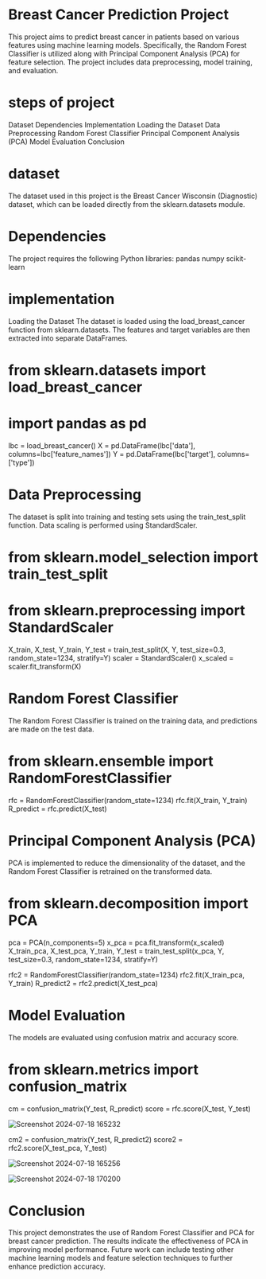 
# Breast Cancer Prediction Project
This project aims to predict breast cancer in patients based on various features using machine learning models. Specifically, the Random Forest Classifier is utilized along with Principal Component Analysis (PCA) for feature selection. The project includes data preprocessing, model training, and evaluation.

# steps of project
Dataset
Dependencies
Implementation
Loading the Dataset
Data Preprocessing
Random Forest Classifier
Principal Component Analysis (PCA)
Model Evaluation
Conclusion

# dataset
The dataset used in this project is the Breast Cancer Wisconsin (Diagnostic) dataset, which can be loaded directly from the sklearn.datasets module.

# Dependencies
The project requires the following Python libraries:
pandas
numpy
scikit-learn

# implementation
Loading the Dataset
The dataset is loaded using the load_breast_cancer function from sklearn.datasets. The features and target variables are then extracted into separate DataFrames.

# from sklearn.datasets import load_breast_cancer
# import pandas as pd

lbc = load_breast_cancer()
X = pd.DataFrame(lbc['data'], columns=lbc['feature_names'])
Y = pd.DataFrame(lbc['target'], columns=['type'])

# Data Preprocessing
The dataset is split into training and testing sets using the train_test_split function. Data scaling is performed using StandardScaler.

# from sklearn.model_selection import train_test_split
# from sklearn.preprocessing import StandardScaler

X_train, X_test, Y_train, Y_test = train_test_split(X, Y, test_size=0.3, random_state=1234, stratify=Y)
scaler = StandardScaler()
x_scaled = scaler.fit_transform(X)

# Random Forest Classifier
The Random Forest Classifier is trained on the training data, and predictions are made on the test data.

# from sklearn.ensemble import RandomForestClassifier

rfc = RandomForestClassifier(random_state=1234)
rfc.fit(X_train, Y_train)
R_predict = rfc.predict(X_test)

# Principal Component Analysis (PCA)
PCA is implemented to reduce the dimensionality of the dataset, and the Random Forest Classifier is retrained on the transformed data.

# from sklearn.decomposition import PCA

pca = PCA(n_components=5)
x_pca = pca.fit_transform(x_scaled)
X_train_pca, X_test_pca, Y_train, Y_test = train_test_split(x_pca, Y, test_size=0.3, random_state=1234, stratify=Y)

rfc2 = RandomForestClassifier(random_state=1234)
rfc2.fit(X_train_pca, Y_train)
R_predict2 = rfc2.predict(X_test_pca)

# Model Evaluation
The models are evaluated using confusion matrix and accuracy score.

# from sklearn.metrics import confusion_matrix
cm = confusion_matrix(Y_test, R_predict)
score = rfc.score(X_test, Y_test)

![Screenshot 2024-07-18 165232](https://github.com/user-attachments/assets/ebe7a60a-5243-4776-9ae5-64d82be09cce)


cm2 = confusion_matrix(Y_test, R_predict2)
score2 = rfc2.score(X_test_pca, Y_test)

![Screenshot 2024-07-18 165256](https://github.com/user-attachments/assets/957d60ad-93ae-4ae1-b333-b35db4b8ee91)

![Screenshot 2024-07-18 170200](https://github.com/user-attachments/assets/0e79ff6b-2acb-45df-83e2-ee5ce1bede5d)



# Conclusion
This project demonstrates the use of Random Forest Classifier and PCA for breast cancer prediction. The results indicate the effectiveness of PCA in improving model performance. Future work can include testing other machine learning models and feature selection techniques to further enhance prediction accuracy.






